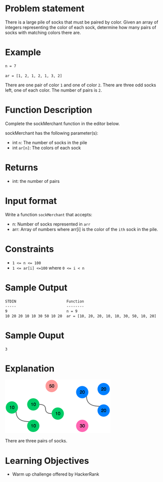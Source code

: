 # Problem statement

There is a large pile of socks that must be paired by color. Given an array of integers representing the color of each sock, determine how many pairs of socks with matching colors there are.

# Example

```
n = 7

ar = [1, 2, 1, 2, 1, 3, 2]
```

There are one pair of color `1` and one of color `2`.
There are three odd socks left, one of each color. The
number of pairs is `2`.

# Function Description

Complete the sockMerchant function in the editor below.

sockMerchant has the following parameter(s):

- int `n`: The number of socks in the pile
- int `ar[n]`: The colors of each sock

# Returns

- int: the number of pairs

# Input format

Write a function `sockMerchant` that accepts:

- n: Number of socks represented in `arr`
- arr: Array of numbers where arr[i] is the color of the
`ith` sock in the pile.

# Constraints

- `1 <= n <= 100`
- `1 <= ar[i] <=100` where `0 <= i < n`

# Sample Output

```
STDIN                       Function
-----                       --------
9                           n = 9
10 20 20 10 10 30 50 10 20  ar = [10, 20, 20, 10, 10, 30, 50, 10, 20]
```

# Sample Ouput

```
3
```

# Explanation

![illustration](./img/illustration-1.png)

There are three pairs of socks.

# Learning Objectives

- Warm up challenge offered by HackerRank